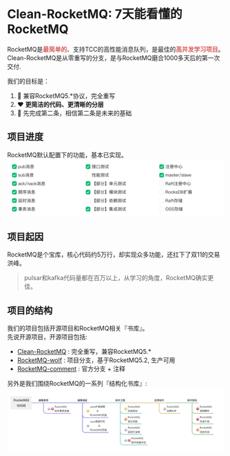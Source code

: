 # Clean-RocketMQ: 7天能看懂的RocketMQ 
RocketMQ是<strong style="color:#D55F5B;">最简单的</strong>、支持TCC的高性能消息队列，是最佳的<strong style="color:#D55F5B;">高并发学习项目</strong>。<br />
Clean-RocketMQ是从零重写的分支，是与RocketMQ磨合1000多天后的第一次交付.

我们的目标是：
1. :rocket: 兼容RocketMQ5.*协议，完全重写
2. :heart: <strong>更简洁的代码、更清晰的分层</strong>
3. :brain: 先完成第二条，相信第二条是未来的基础

## 项目进度
RocketMQ默认配置下的功能，基本已实现。
![项目进度](/docs/cn/img/wolfmq-progress.png "项目进度")

## 项目起因
RocketMQ是个宝库，核心代码约5万行，却实现众多功能，还扛下了双11的交易洪峰。
> pulsar和kafka代码量都在百万以上，从学习的角度，RocketMQ确实更佳。


## 项目的结构
我们的项目包括开源项目和RocketMQ相关『书库』。<br />
先说开源项目，开源项目包括:
* [Clean-RocketMQ](https://github.com/wolforest/clean-rocketmq) : 完全重写，兼容RocketMQ5.*
* [RocketMQ-wolf](https://github.com/wolforest/rocketmq-wolf) : 项目分支，基于RocketMQ5.2, 生产可用
* [RocketMQ-comment](https://github.com/wolforest/rocketmq-comment) : 官方分支 + 注释

另外是我们围绕RocketMQ的一系列『结构化书库』:
![RocketMQ书库](/docs/cn/img/rocketmq-books.png "RocketMQ书库")



